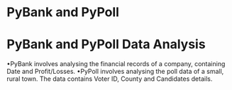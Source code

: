 # PyBank and PyPoll

# PyBank and PyPoll Data Analysis

•PyBank involves analysing the financial records of a company, containing Date and Profit/Losses.
•PyPoll involves analysing the poll data of a small, rural town. The data contains Voter ID, County and Candidates details.

